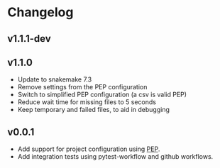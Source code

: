 # Changelog

<!--
Newest changes should be on top.

This document is user facing. Please word the changes in such a way
that users understand how the changes affect the new version.
-->

## v1.1.1-dev

## v1.1.0
+ Update to snakemake 7.3
+ Remove settings from the PEP configuration
+ Switch to simplified PEP configuration (a csv is valid PEP)
+ Reduce wait time for missing files to 5 seconds
+ Keep temporary and failed files, to aid in debugging

## v0.0.1
+ Add support for project configuration using
[PEP](http://pep.databio.org/en/latest/).
+ Add integration tests using pytest-workflow and github workflows.
